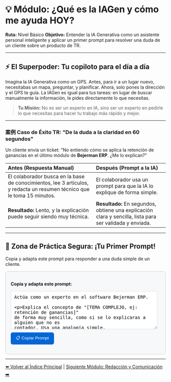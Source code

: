 # 💡 Módulo: ¿Qué es la IAGen y cómo me ayuda HOY?

**Ruta:** Nivel Básico
**Objetivo:** Entender la IA Generativa como un asistente personal inteligente y aplicar un primer prompt para resolver una duda de un cliente sobre un producto de TR.

---

## ⚡ El Superpoder: Tu copiloto para el día a día

Imagina la IA Generativa como un GPS. Antes, para ir a un lugar nuevo, necesitabas un mapa, preguntar, y planificar. Ahora, solo pones la dirección y el GPS te guía. La IAGen es igual para tus tareas: en lugar de buscar manualmente la información, le pides directamente lo que necesitas.

> **Tu Misión:** No es ser un experto en IA, sino ser un experto en pedirle lo que necesitas para hacer tu trabajo más rápido y mejor.

---

### 案例 Caso de Éxito TR: "De la duda a la claridad en 60 segundos"

Un cliente envía un ticket: "No entiendo cómo se aplica la retención de ganancias en el último módulo de **Bejerman ERP**. ¿Me lo explican?"

| Antes (Respuesta Manual) | Después (Prompt a la IA) |
| :--- | :--- |
| El colaborador busca en la base de conocimientos, lee 3 artículos, y redacta un resumen técnico que le toma 15 minutos. | El colaborador usa un prompt para que la IA lo explique de forma simple. |
| **Resultado:** Lento, y la explicación puede seguir siendo muy técnica. | **Resultado:** En segundos, obtiene una explicación clara y sencilla, lista para ser validada y enviada. |

---

## 🔧 Zona de Práctica Segura: ¡Tu Primer Prompt!

Copia y adapta este prompt para responder a una duda simple de un cliente.

<div style="border: 1px solid #ccc; border-radius: 8px; padding: 16px; background-color: #f6f8fa;">
  <p><strong>Copia y adapta este prompt:</strong></p>
  <textarea id="prompt-area" style="width: 98%; min-height: 120px; border: 1px solid #ddd; border-radius: 4px; padding: 10px; font-family: monospace; font-size: 14px; resize: vertical;">
Actúa como un experto en el software Bejerman ERP.

Explica el concepto de "[TEMA COMPLEJO, ej: retención de ganancias]" de forma muy sencilla, como si se lo explicaras a alguien que no es contador. Usa una analogía simple.
  </textarea>
  <br>
  <button onclick="copiarPrompt()" style="margin-top: 10px; padding: 8px 16px; border: none; background-color: #0366d6; color: white; border-radius: 6px; cursor: pointer;">
    📋 Copiar Prompt
  </button>
  <span id="copy-feedback" style="margin-left: 10px; color: green; font-weight: bold;"></span>
</div>

<script>
function copiarPrompt() {
  const textArea = document.getElementById('prompt-area');
  textArea.select();
  document.execCommand('copy');
  const feedback = document.getElementById('copy-feedback');
  feedback.innerText = '¡Copiado!';
  setTimeout(() => { feedback.innerText = ''; }, 2000);
}
</script>

---

[⬅️ Volver al Índice Principal](../index.md) | [Siguiente Módulo: Redacción y Comunicación ➡️](./02-redaccion-y-comunicacion.md)